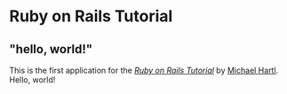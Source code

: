 # Ruby on Rails Tutorial

## "hello, world!"

This is the first application for the
[*Ruby on Rails Tutorial*](https://railstutorial.jp/)
by [Michael Hartl](http://wwwmichaelhartl.com). Hello, world!
